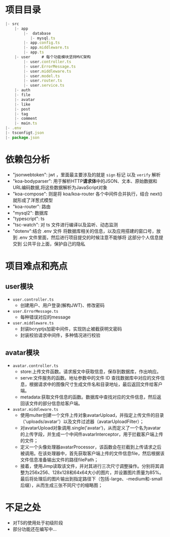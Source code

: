 # 项目目录
```js
|- src
    |- app
        |-  database
           |- mysql.ts
        |- app.config.ts
        |- app.middleware.ts
        |- app.ts
    |- user     # 每个功能模块坚持MVC架构
        |- user.controller.ts 
        |- user.ErrorMessage.ts
        |- user.middleware.ts
        |- user.model.ts
        |- user.router.ts
        |- user.service.ts
    |- auth
    |- file
    |- avatar
    |- like
    |- post
    |- tag
    |- comment
    |- main.ts
|- .env
|- tsconfigt.json
|- package.json
```
# 依赖包分析
-  "jsonwebtoken": jwt ，里面最主要涉及的就是 `sign` 标记 以及 `verify` 解析
-  "koa-bodyparser": 用于解析HTTP**请求体**中的JSON、文本、原始数据和URL编码数据,将这些数据解析为JavaScript对象 
-  "koa-compose": 则是将 koa/koa-router 各个中间件合并执行，结合 next() 就形成了洋葱式模型
-  "koa-router": 路由
-  "mysql2": 数据库 
-  "typescript": ts
-  "tsc-watch": 对 ts 文件进行编译以及监听、动态监测
-  "dotenv":结合 .env 文件 将数据库相关的信息，以及应用搭建的窗口号，放到 .env 文件里面，然后进行项目提交的时候注意不能够将 这部分个人信息提交到 公共平台上面，保护自己的隐私 

# 项目难点和亮点
## user模块
- `user.controller.ts `
  - 创建用户、用户登录(解构JWT)、修改密码
- `user.ErrorMessage.ts`
  - 每种错误对应的message
- `user.middleware.ts`
  - 封装bcryptjs加密中间件，实现防止被截获明文密码
  - 封装校验请求中间件，多种情况进行校验
## avatar模块
- `avatar.controller.ts `
  - store:上传文件函数。请求报文中获取信息，保存到数据库，作出响应。
  - serve:文件服务的函数。地址参数中的文件 ID 查找数据库中对应的文件信息，根据请求中的图像尺寸生成文件名和目录地址，最后返回文件给客户端。
  - metadata:获取文件信息的函数。数据库中查找对应的文件信息，然后返回该文件的部分信息给客户端。
- `avatar.middleware.ts`
  - 使用multer创建一个文件上传对象avatarUpload，并指定上传文件的目录（'uploads/avatar'）以及文件过滤器（avatarUploadFilter）；
  - 对avatarUpload对象调用.single('avatar')，从而定义了一个名为avatar的上传字段，并生成一个中间件avatarInterceptor，用于拦截客户端上传的文件；
  - 定义一个头像处理器avatarProcessor，该函数会在拦截到上传请求之后被调用。在该处理器中，首先获取客户端上传的文件信息file，然后根据该文件信息准备输出文件的路径filePath；
  - 接着，使用Jimp读取该文件，并对其进行三次尺寸调整操作。分别将其调整为256x256、128x128和64x64大小的图片，并设置图片质量为85%。最后将处理后的图片输出到指定路径下（包括-large、-medium和-small后缀），从而生成三张不同尺寸的缩略图；

# 不足之处
- 对TS的使用处于初级阶段
- 部分功能还在编写中...



